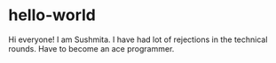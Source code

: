 # hello-world

Hi everyone!
I am Sushmita. I have had lot of rejections in the technical rounds.
Have to become an ace programmer.
